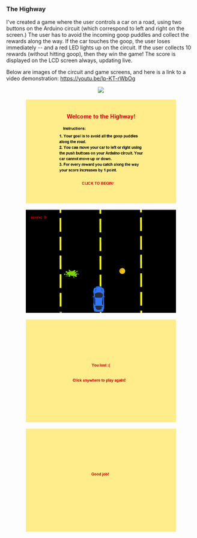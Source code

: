 ### The Highway

I've created a game where the user controls a car on a road, using two buttons on the Arduino circuit (which correspond to left and right on the screen.) The user has to avoid the incoming goop puddles and collect the rewards along the way. If the car touches the goop, the user loses immediately -- and a red LED lights up on the circuit. If the user collects 10 rewards (without hitting goop), then they win the game! The score is displayed on the LCD screen always, updating live. 

Below are images of the circuit and game screens, and here is a link to a video demonstration: https://youtu.be/lp-KT-rWbOg

<p align="center">
  <img src="CIRCUIT.png" width="400" />
</p>
<p align="center">
  <img src="screen0.PNG" width="400" />
</p>
<p align="center">
  <img src="screen1.PNG" width="400" />
</p>
<p align="center">
  <img src="screen2.PNG" width="400" />
</p>
<p align="center">
  <img src="screen3.PNG" width="400" />
</p>

